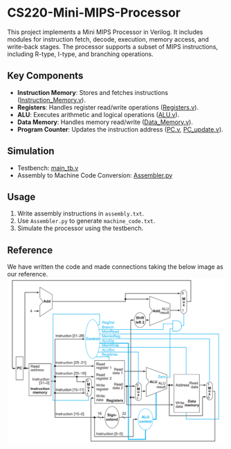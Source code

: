 # CS220-Mini-MIPS-Processor

This project implements a Mini MIPS Processor in Verilog. It includes modules for instruction fetch, decode, execution, memory access, and write-back stages. The processor supports a subset of MIPS instructions, including R-type, I-type, and branching operations.

## Key Components
- **Instruction Memory**: Stores and fetches instructions ([Instruction_Memory.v](Instruction_Memory.v)).
- **Registers**: Handles register read/write operations ([Registers.v](Registers.v)).
- **ALU**: Executes arithmetic and logical operations ([ALU.v](ALU.v)).
- **Data Memory**: Handles memory read/write ([Data_Memory.v](Data_Memory.v)).
- **Program Counter**: Updates the instruction address ([PC.v](PC.v), [PC_update.v](PC_update.v)).

## Simulation
- Testbench: [main_tb.v](main_tb.v)
- Assembly to Machine Code Conversion: [Assembler.py](Assembler.py)

## Usage
1. Write assembly instructions in `assembly.txt`.
2. Use `Assembler.py` to generate `machine_code.txt`.
3. Simulate the processor using the testbench.


## Reference
We have written the code and made connections taking the below image as our reference.
![alt text](0f9a50c7-9edb-4a92-a4ad-274cf8291cb9.png)
